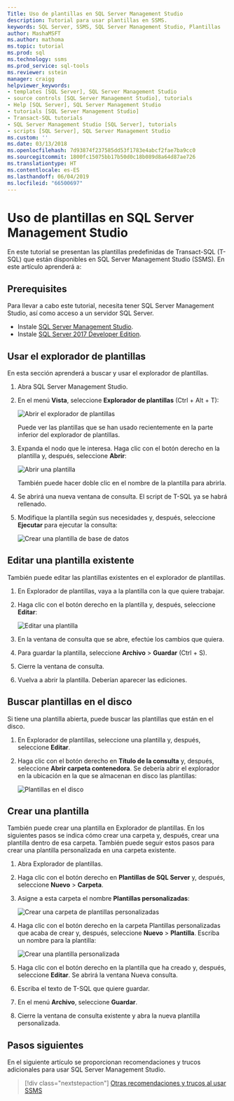 ```yaml
---
Title: Uso de plantillas en SQL Server Management Studio
description: Tutorial para usar plantillas en SSMS.
keywords: SQL Server, SSMS, SQL Server Management Studio, Plantillas
author: MashaMSFT
ms.author: mathoma
ms.topic: tutorial
ms.prod: sql
ms.technology: ssms
ms.prod_service: sql-tools
ms.reviewer: sstein
manager: craigg
helpviewer_keywords:
- templates [SQL Server], SQL Server Management Studio
- source controls [SQL Server Management Studio], tutorials
- Help [SQL Server], SQL Server Management Studio
- tutorials [SQL Server Management Studio]
- Transact-SQL tutorials
- SQL Server Management Studio [SQL Server], tutorials
- scripts [SQL Server], SQL Server Management Studio
ms.custom: ''
ms.date: 03/13/2018
ms.openlocfilehash: 7d93874f237585dd53f1783e4abcf2fae7ba9cc0
ms.sourcegitcommit: 1800fc15075bb17b50d0c18b089d8a64d87ae726
ms.translationtype: HT
ms.contentlocale: es-ES
ms.lasthandoff: 06/04/2019
ms.locfileid: "66500697"
---
```

# <a name="use-templates-in-sql-server-management-studio"></a>Uso de plantillas en SQL Server Management Studio

En este tutorial se presentan las plantillas predefinidas de Transact-SQL (T-SQL) que están disponibles en SQL Server Management Studio (SSMS). En este artículo aprenderá a:

## <a name="prerequisites"></a>Prerequisites

Para llevar a cabo este tutorial, necesita tener SQL Server Management Studio, así como acceso a un servidor SQL Server.

- Instale [SQL Server Management Studio](https://docs.microsoft.com/sql/ssms/download-sql-server-management-studio-ssms).
- Instale [SQL Server 2017 Developer Edition](https://www.microsoft.com/sql-server/sql-server-downloads).

## <a name="use-template-browser"></a>Usar el explorador de plantillas

En esta sección aprenderá a buscar y usar el explorador de plantillas.

1. Abra SQL Server Management Studio.

2. En el menú **Vista**, seleccione **Explorador de plantillas** (Ctrl + Alt + T):

    ![Abrir el explorador de plantillas](media/templates-ssms/templatebrowser.png)

    Puede ver las plantillas que se han usado recientemente en la parte inferior del explorador de plantillas.

3. Expanda el nodo que le interesa. Haga clic con el botón derecho en la plantilla y, después, seleccione **Abrir**:

    ![Abrir una plantilla](media/templates-ssms/opentemplate.png)

    También puede hacer doble clic en el nombre de la plantilla para abrirla.

4. Se abrirá una nueva ventana de consulta. El script de T-SQL ya se habrá rellenado.

5. Modifique la plantilla según sus necesidades y, después, seleccione **Ejecutar** para ejecutar la consulta:

    ![Crear una plantilla de base de datos](media/templates-ssms/createdbtemplate.png)

## <a name="edit-an-existing-template"></a>Editar una plantilla existente

También puede editar las plantillas existentes en el explorador de plantillas.  

1. En Explorador de plantillas, vaya a la plantilla con la que quiere trabajar.

2. Haga clic con el botón derecho en la plantilla y, después, seleccione **Editar**:

    ![Editar una plantilla](media/templates-ssms/edittemplate.png)

3. En la ventana de consulta que se abre, efectúe los cambios que quiera.

4. Para guardar la plantilla, seleccione **Archivo** > **Guardar** (Ctrl + S).

5. Cierre la ventana de consulta.

6. Vuelva a abrir la plantilla. Deberían aparecer las ediciones.

## <a name="locate-templates-on-disk"></a>Buscar plantillas en el disco

Si tiene una plantilla abierta, puede buscar las plantillas que están en el disco.

1. En Explorador de plantillas, seleccione una plantilla y, después, seleccione **Editar**.

2. Haga clic con el botón derecho en **Título de la consulta** y, después, seleccione **Abrir carpeta contenedora**. Se debería abrir el explorador en la ubicación en la que se almacenan en disco las plantillas: 

   ![Plantillas en el disco](media/templates-ssms/templatesondisk.png)
  
## <a name="create-a-new-template"></a>Crear una plantilla

También puede crear una plantilla en Explorador de plantillas. En los siguientes pasos se indica cómo crear una carpeta y, después, crear una plantilla dentro de esa carpeta. También puede seguir estos pasos para crear una plantilla personalizada en una carpeta existente. 

1. Abra Explorador de plantillas.

2. Haga clic con el botón derecho en **Plantillas de SQL Server** y, después, seleccione **Nuevo** > **Carpeta**.

3. Asigne a esta carpeta el nombre **Plantillas personalizadas**:

    ![Crear una carpeta de plantillas personalizadas](media/templates-ssms/creatingcustomtemplate.png)

4. Haga clic con el botón derecho en la carpeta Plantillas personalizadas que acaba de crear y, después, seleccione **Nuevo** > **Plantilla**. Escriba un nombre para la plantilla:

    ![Crear una plantilla personalizada](media/templates-ssms/createnewtemplate.png)

5. Haga clic con el botón derecho en la plantilla que ha creado y, después, seleccione **Editar**. Se abrirá la ventana Nueva consulta.

6. Escriba el texto de T-SQL que quiere guardar. 

7. En el menú **Archivo**, seleccione **Guardar**.

8. Cierre la ventana de consulta existente y abra la nueva plantilla personalizada. 

## <a name="next-steps"></a>Pasos siguientes

En el siguiente artículo se proporcionan recomendaciones y trucos adicionales para usar SQL Server Management Studio. 

> [!div class="nextstepaction"]
> [Otras recomendaciones y trucos al usar SSMS](../tutorials/ssms-tricks.md)
